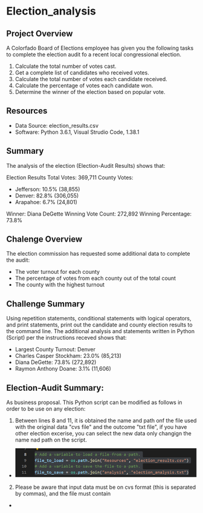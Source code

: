 # Election_analysis

## Project Overview
A Colorfado Board of Elections employee has given you the following tasks to complete the election audit fo a recent local congressional election.

1. Calculate the total number of votes cast. 
2. Get a complete list of candidates who received votes.
3. Calculate the total number of votes each candidate received.
4. Calculate the percentage of votes each candidate won.
5. Determine the winner of the election based on popular vote.

## Resources
- Data Source: election_results.csv
- Software: Python 3.6.1, Visual Strudio Code, 1.38.1

## Summary
The analysis of the election (Election-Audit Results) shows that:

Election Results
Total Votes: 369,711
County Votes:
- Jefferson: 10.5% (38,855)
- Denver: 82.8% (306,055)
- Arapahoe: 6.7% (24,801)

Winner: Diana DeGette
Winning Vote Count: 272,892
Winning Percentage: 73.8%

## Chalenge Overview
The election commission has requested some additional data to complete the audit:
- The voter turnout for each county
- The percentage of votes from each county out of the total count
- The county with the highest turnout

## Challenge Summary
Using repetition statements, conditional statements with logical operators, and print statements, print out the candidate and county election results to the command line.
The additional analysis and statements written in Python (Script) per the instructions receved shows that:

- Largest County Turnout: Denver
- Charles Casper Stockham: 23.0% (85,213)
- Diana DeGette: 73.8% (272,892)
- Raymon Anthony Doane: 3.1% (11,606)

## Election-Audit Summary:
As business proposal. This Python script can be modified as follows in order to be use on any election:
1. Between lines 8 and 11, it is obtained the name and path onf the file used with the original data "cvs file" and the outcome "txt file", if you have other election excerise, you can select the new data only changign the name nad path on the script.
- ![Path_Change](https://github.com/Jcreye75/Election_analysis/blob/436566b7c28658232f3fe1117f64b276014cf79c/Resources/Path_Change.png) 
2. Please be aware that input data must be on cvs format (this is separated by commas), and the file must contain
- 

